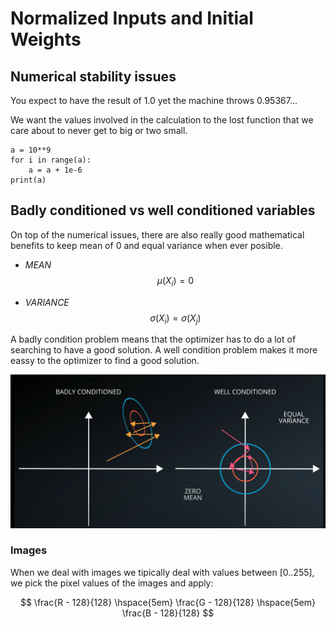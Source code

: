 
# Normalized Inputs and Initial Weights

## Numerical stability issues

You expect to have the result of 1.0 yet the machine throws 0.95367...

We want the values involved in the calculation to the lost function that we care about to never get to big or two small.

```
a = 10**9
for i in range(a):
    a = a + 1e-6
print(a)
```

## Badly conditioned vs well conditioned variables

On top of the numerical issues, there are also really good mathematical benefits to keep mean of 0 and equal variance when ever posible.

- *MEAN*
$$ \mu(X_{i}) = 0 $$

- *VARIANCE*
$$ \sigma(X_{i}) = \sigma(X_{j}) $$

A badly condition problem means that the optimizer has to do a lot of searching to have a good solution. A well condition problem makes it more eassy to the optimizer to find a good solution.

![Udacity](../Img/badly-well-conditional-problem.png)

### Images

When we deal with images we tipically deal with values between [0..255], we pick the pixel values of the images and apply:

$$ \frac{R - 128}{128} \hspace{5em} \frac{G - 128}{128} \hspace{5em} \frac{B - 128}{128}  $$






